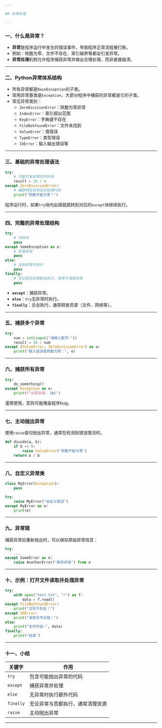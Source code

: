 ```yaml
---

## 异常处理

---
```


### 一、什么是异常？

- **异常**是程序运行中发生的错误事件，导致程序正常流程被打断。
- 例如：除数为零、文件不存在、索引越界等都会引发异常。
- **异常处理**机制允许程序捕获异常并做出合理处理，而非直接崩溃。

---

### 二、Python异常体系结构

- 所有异常都是`BaseException`的子类。
- 常用异常基类是`Exception`，大部分程序中捕获的异常都是它的子类。
- 常见异常类别：
  - `ZeroDivisionError`：除数为零异常
  - `IndexError`：索引超出范围
  - `KeyError`：字典键不存在
  - `FileNotFoundError`：文件未找到
  - `ValueError`：值错误
  - `TypeError`：类型错误
  - `IOError`：输入输出错误等

---

### 三、基础的异常处理语法

```python
try:
    # 可能引发异常的代码块
    result = 10 / 0
except ZeroDivisionError:
    # 捕获特定异常后的处理代码
    print("除数不能为零！")
```

程序运行时，如果`try`块内出错就跳转到对应的`except`块继续执行。

---

### 四、完整的异常处理结构

```python
try:
    # 代码块
    pass
except SomeException as e:
    # 处理异常
    pass
else:
    # 没有异常时执行
    pass
finally:
    # 无论是否异常都会执行，常用于清理资源
    pass
```

- **`except`**：捕获异常。
- **`else`**：`try`无异常时执行。
- **`finally`**：总会执行，通常释放资源（文件、网络等）。

---

### 五、捕获多个异常

```python
try:
    num = int(input("请输入数字:"))
    result = 10 / num
except (ValueError, ZeroDivisionError) as e:
    print("输入错误或除数为零：", e)
```

---

### 六、捕获所有异常

```python
try:
    do_something()
except Exception as e:
    print(f"出现异常: {e}")
```

谨慎使用，否则可能掩盖程序bug。

---

### 七、主动抛出异常

使用`raise`语句抛出异常，通常在检测到错误情况时。

```python
def divide(a, b):
    if b == 0:
        raise ValueError("除数不能为零")
    return a / b
```

---

### 八、自定义异常类

```python
class MyError(Exception):
    pass

try:
    raise MyError("自定义错误")
except MyError as e:
    print(e)
```

---

### 九、异常链

捕获异常后重新抛出时，可以保存原始异常信息：

```python
try:
    ...
except SomeError as e:
    raise AnotherError("新的异常") from e
```

---

### 十、示例：打开文件读取并处理异常

```python
try:
    with open("test.txt", "r") as f:
        data = f.read()
except FileNotFoundError:
    print("文件不存在！")
except IOError:
    print("读取文件出错！")
else:
    print("文件内容:", data)
finally:
    print("结束")
```

---

### 十一、小结

| 关键字    | 作用                             |
| --------- | -------------------------------- |
| `try`     | 包含可能抛出异常的代码           |
| `except`  | 捕获异常并处理                   |
| `else`    | 无异常时执行额外代码             |
| `finally` | 无论异常与否都执行，通常清理资源 |
| `raise`   | 主动抛出异常                     |

---

## 